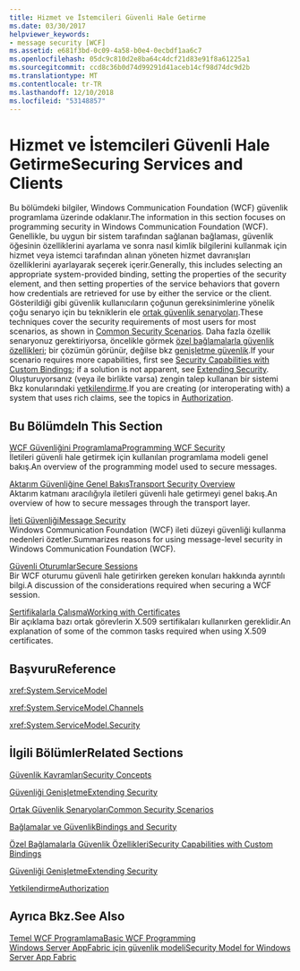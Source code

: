 ```yaml
---
title: Hizmet ve İstemcileri Güvenli Hale Getirme
ms.date: 03/30/2017
helpviewer_keywords:
- message security [WCF]
ms.assetid: e681f3bd-0c09-4a58-b0e4-0ecbdf1aa6c7
ms.openlocfilehash: 05dc9c810d2e8ba64c4dcf21d83e91f8a61225a1
ms.sourcegitcommit: ccd8c36b0d74d99291d41aceb14cf98d74dc9d2b
ms.translationtype: MT
ms.contentlocale: tr-TR
ms.lasthandoff: 12/10/2018
ms.locfileid: "53148857"
---
```

# <a name="securing-services-and-clients"></a><span data-ttu-id="c6605-102">Hizmet ve İstemcileri Güvenli Hale Getirme</span><span class="sxs-lookup"><span data-stu-id="c6605-102">Securing Services and Clients</span></span>
<span data-ttu-id="c6605-103">Bu bölümdeki bilgiler, Windows Communication Foundation (WCF) güvenlik programlama üzerinde odaklanır.</span><span class="sxs-lookup"><span data-stu-id="c6605-103">The information in this section focuses on programming security in Windows Communication Foundation (WCF).</span></span> <span data-ttu-id="c6605-104">Genellikle, bu uygun bir sistem tarafından sağlanan bağlaması, güvenlik öğesinin özelliklerini ayarlama ve sonra nasıl kimlik bilgilerini kullanmak için hizmet veya istemci tarafından alınan yöneten hizmet davranışları özelliklerini ayarlayarak seçerek içerir.</span><span class="sxs-lookup"><span data-stu-id="c6605-104">Generally, this includes selecting an appropriate system-provided binding, setting the properties of the security element, and then setting properties of the service behaviors that govern how credentials are retrieved for use by either the service or the client.</span></span> <span data-ttu-id="c6605-105">Gösterildiği gibi güvenlik kullanıcıların çoğunun gereksinimlerine yönelik çoğu senaryo için bu tekniklerin ele [ortak güvenlik senaryoları](../../../../docs/framework/wcf/feature-details/common-security-scenarios.md).</span><span class="sxs-lookup"><span data-stu-id="c6605-105">These techniques cover the security requirements of most users for most scenarios, as shown in [Common Security Scenarios](../../../../docs/framework/wcf/feature-details/common-security-scenarios.md).</span></span> <span data-ttu-id="c6605-106">Daha fazla özellik senaryonuz gerektiriyorsa, öncelikle görmek [özel bağlamalarla güvenlik özellikleri](../../../../docs/framework/wcf/feature-details/security-capabilities-with-custom-bindings.md); bir çözümün görünür, değilse bkz [genişletme güvenlik](../../../../docs/framework/wcf/extending/extending-security.md).</span><span class="sxs-lookup"><span data-stu-id="c6605-106">If your scenario requires more capabilities, first see [Security Capabilities with Custom Bindings](../../../../docs/framework/wcf/feature-details/security-capabilities-with-custom-bindings.md); if a solution is not apparent, see [Extending Security](../../../../docs/framework/wcf/extending/extending-security.md).</span></span> <span data-ttu-id="c6605-107">Oluşturuyorsanız (veya ile birlikte varsa) zengin talep kullanan bir sistemi Bkz konularındaki [yetkilendirme](../../../../docs/framework/wcf/feature-details/authorization-in-wcf.md).</span><span class="sxs-lookup"><span data-stu-id="c6605-107">If you are creating (or interoperating with) a system that uses rich claims, see the topics in [Authorization](../../../../docs/framework/wcf/feature-details/authorization-in-wcf.md).</span></span>  
  
## <a name="in-this-section"></a><span data-ttu-id="c6605-108">Bu Bölümde</span><span class="sxs-lookup"><span data-stu-id="c6605-108">In This Section</span></span>  
 [<span data-ttu-id="c6605-109">WCF Güvenliğini Programlama</span><span class="sxs-lookup"><span data-stu-id="c6605-109">Programming WCF Security</span></span>](../../../../docs/framework/wcf/feature-details/programming-wcf-security.md)  
 <span data-ttu-id="c6605-110">İletileri güvenli hale getirmek için kullanılan programlama modeli genel bakış.</span><span class="sxs-lookup"><span data-stu-id="c6605-110">An overview of the programming model used to secure messages.</span></span>  
  
 [<span data-ttu-id="c6605-111">Aktarım Güvenliğine Genel Bakış</span><span class="sxs-lookup"><span data-stu-id="c6605-111">Transport Security Overview</span></span>](../../../../docs/framework/wcf/feature-details/transport-security-overview.md)  
 <span data-ttu-id="c6605-112">Aktarım katmanı aracılığıyla iletileri güvenli hale getirmeyi genel bakış.</span><span class="sxs-lookup"><span data-stu-id="c6605-112">An overview of how to secure messages through the transport layer.</span></span>  
  
 [<span data-ttu-id="c6605-113">İleti Güvenliği</span><span class="sxs-lookup"><span data-stu-id="c6605-113">Message Security</span></span>](../../../../docs/framework/wcf/feature-details/message-security-in-wcf.md)  
 <span data-ttu-id="c6605-114">Windows Communication Foundation (WCF) ileti düzeyi güvenliği kullanma nedenleri özetler.</span><span class="sxs-lookup"><span data-stu-id="c6605-114">Summarizes reasons for using message-level security in Windows Communication Foundation (WCF).</span></span>  
  
 [<span data-ttu-id="c6605-115">Güvenli Oturumlar</span><span class="sxs-lookup"><span data-stu-id="c6605-115">Secure Sessions</span></span>](../../../../docs/framework/wcf/feature-details/secure-sessions.md)  
 <span data-ttu-id="c6605-116">Bir WCF oturumu güvenli hale getirirken gereken konuları hakkında ayrıntılı bilgi.</span><span class="sxs-lookup"><span data-stu-id="c6605-116">A discussion of the considerations required when securing a WCF session.</span></span>  
  
 [<span data-ttu-id="c6605-117">Sertifikalarla Çalışma</span><span class="sxs-lookup"><span data-stu-id="c6605-117">Working with Certificates</span></span>](../../../../docs/framework/wcf/feature-details/working-with-certificates.md)  
 <span data-ttu-id="c6605-118">Bir açıklama bazı ortak görevlerin X.509 sertifikaları kullanırken gereklidir.</span><span class="sxs-lookup"><span data-stu-id="c6605-118">An explanation of some of the common tasks required when using X.509 certificates.</span></span>  
  
## <a name="reference"></a><span data-ttu-id="c6605-119">Başvuru</span><span class="sxs-lookup"><span data-stu-id="c6605-119">Reference</span></span>  
 <xref:System.ServiceModel>  
  
 <xref:System.ServiceModel.Channels>  
  
 <xref:System.ServiceModel.Security>  
  
## <a name="related-sections"></a><span data-ttu-id="c6605-120">İlgili Bölümler</span><span class="sxs-lookup"><span data-stu-id="c6605-120">Related Sections</span></span>  
 [<span data-ttu-id="c6605-121">Güvenlik Kavramları</span><span class="sxs-lookup"><span data-stu-id="c6605-121">Security Concepts</span></span>](../../../../docs/framework/wcf/feature-details/security-concepts.md)  
  
 [<span data-ttu-id="c6605-122">Güvenliği Genişletme</span><span class="sxs-lookup"><span data-stu-id="c6605-122">Extending Security</span></span>](../../../../docs/framework/wcf/extending/extending-security.md)  
  
 [<span data-ttu-id="c6605-123">Ortak Güvenlik Senaryoları</span><span class="sxs-lookup"><span data-stu-id="c6605-123">Common Security Scenarios</span></span>](../../../../docs/framework/wcf/feature-details/common-security-scenarios.md)  
  
 [<span data-ttu-id="c6605-124">Bağlamalar ve Güvenlik</span><span class="sxs-lookup"><span data-stu-id="c6605-124">Bindings and Security</span></span>](../../../../docs/framework/wcf/feature-details/bindings-and-security.md)  
  
 [<span data-ttu-id="c6605-125">Özel Bağlamalarla Güvenlik Özellikleri</span><span class="sxs-lookup"><span data-stu-id="c6605-125">Security Capabilities with Custom Bindings</span></span>](../../../../docs/framework/wcf/feature-details/security-capabilities-with-custom-bindings.md)  
  
 [<span data-ttu-id="c6605-126">Güvenliği Genişletme</span><span class="sxs-lookup"><span data-stu-id="c6605-126">Extending Security</span></span>](../../../../docs/framework/wcf/extending/extending-security.md)  
  
 [<span data-ttu-id="c6605-127">Yetkilendirme</span><span class="sxs-lookup"><span data-stu-id="c6605-127">Authorization</span></span>](../../../../docs/framework/wcf/feature-details/authorization-in-wcf.md)  
  
## <a name="see-also"></a><span data-ttu-id="c6605-128">Ayrıca Bkz.</span><span class="sxs-lookup"><span data-stu-id="c6605-128">See Also</span></span>  
 [<span data-ttu-id="c6605-129">Temel WCF Programlama</span><span class="sxs-lookup"><span data-stu-id="c6605-129">Basic WCF Programming</span></span>](../../../../docs/framework/wcf/basic-wcf-programming.md)  
 [<span data-ttu-id="c6605-130">Windows Server AppFabric için güvenlik modeli</span><span class="sxs-lookup"><span data-stu-id="c6605-130">Security Model for Windows Server App Fabric</span></span>](https://go.microsoft.com/fwlink/?LinkID=201279&clcid=0x409)
